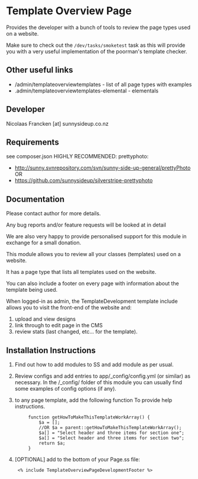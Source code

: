 Template Overview Page
================================================

Provides the developer with a bunch of tools to
review the page types used on a website.

Make sure to check out the
`/dev/tasks/smoketest`
task as this will provide you with a very useful
implementation of the poorman's template checker.


Other useful links
----------------------------------------------
 - /admin/templateoverviewtemplates - list of all page types with examples
 - .admin/templateoverviewtemplates-elemental - elementals



Developer
-----------------------------------------------

Nicolaas Francken [at] sunnysideup.co.nz


Requirements
-----------------------------------------------

see composer.json
HIGHLY RECOMMENDED:
prettyphoto:
* http://sunny.svnrepository.com/svn/sunny-side-up-general/prettyPhoto OR
* https://github.com/sunnysideup/silverstripe-prettyphoto


Documentation
-----------------------------------------------

Please contact author for more details.

Any bug reports and/or feature requests will be
looked at in detail

We are also very happy to provide personalised support
for this module in exchange for a small donation.

This module allows you to review all your classes
(templates) used on a website.

It has a page type that lists all templates used on the website.

You can also include a footer on every page with information about the template being used.

When logged-in as admin, the TemplateDevelopment template include allows you to
visit the front-end of the website and:

1. upload and view designs
2. link through to edit page in the CMS
3. review stats (last changed, etc... for the template).


Installation Instructions
-----------------------------------------------

1. Find out how to add modules to SS and add module as per usual.

2. Review configs and add entries to app/_config/config.yml (or similar) as necessary.
	In the /_config/ folder of this module you can usually find
	some examples of config options (if any).

3. to any page template, add the following function
	To provide help instructions.

			function getHowToMakeThisTemplateWorkArray() {
				$a = [];
				//OR $a = parent::getHowToMakeThisTemplateWorkArray();
				$a[] = "Select header and three items for section one";
				$a[] = "Select header and three items for section two";
				return $a;
			}


4. [OPTIONAL] add to the bottom of your Page.ss file:

		<% include TemplateOverviewPageDevelopmentFooter %>
